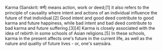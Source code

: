 ﻿Karma (Sanskrit: कर्म) means action, work or deed;[1] it also refers to the principle of causality where intent and actions of an individual influence the future of that individual.[2] Good intent and good deed contribute to good karma and future happiness, while bad intent and bad deed contribute to bad karma and future suffering.[3][4] Karma is closely associated with the idea of rebirth in some schools of Asian religions.[5] In these schools, karma in the present affects one's future in the current life, as well as the nature and quality of future lives - or, one's saṃsāra.